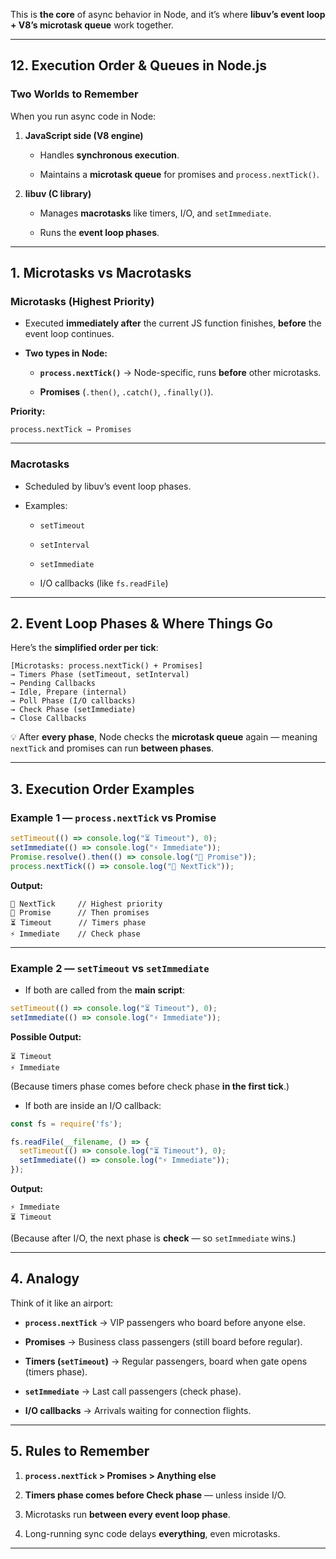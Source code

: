 

This is **the core** of async behavior in Node, and it’s where **libuv’s event loop + V8’s microtask queue** work together.

---

## **12. Execution Order & Queues in Node.js**

### **Two Worlds to Remember**

When you run async code in Node:

1. **JavaScript side (V8 engine)**
    
    - Handles **synchronous execution**.
        
    - Maintains a **microtask queue** for promises and `process.nextTick()`.
        
2. **libuv (C library)**
    
    - Manages **macrotasks** like timers, I/O, and `setImmediate`.
        
    - Runs the **event loop phases**.
        

---

## **1. Microtasks vs Macrotasks**

### **Microtasks** (Highest Priority)

- Executed **immediately after** the current JS function finishes, **before** the event loop continues.
    
- **Two types in Node:**
    
    - **`process.nextTick()`** → Node-specific, runs **before** other microtasks.
        
    - **Promises** (`.then()`, `.catch()`, `.finally()`).
        

**Priority:**

```
process.nextTick → Promises
```

---

### **Macrotasks**

- Scheduled by libuv’s event loop phases.
    
- Examples:
    
    - `setTimeout`
        
    - `setInterval`
        
    - `setImmediate`
        
    - I/O callbacks (like `fs.readFile`)
        

---

## **2. Event Loop Phases & Where Things Go**

Here’s the **simplified order per tick**:

```
[Microtasks: process.nextTick() + Promises]  
→ Timers Phase (setTimeout, setInterval)  
→ Pending Callbacks  
→ Idle, Prepare (internal)  
→ Poll Phase (I/O callbacks)  
→ Check Phase (setImmediate)  
→ Close Callbacks
```

💡 After **every phase**, Node checks the **microtask queue** again — meaning `nextTick` and promises can run **between phases**.

---

## **3. Execution Order Examples**

### Example 1 — `process.nextTick` vs Promise

```js
setTimeout(() => console.log("⏳ Timeout"), 0);
setImmediate(() => console.log("⚡ Immediate"));
Promise.resolve().then(() => console.log("💎 Promise"));
process.nextTick(() => console.log("🚀 NextTick"));
```

**Output:**

```
🚀 NextTick     // Highest priority
💎 Promise      // Then promises
⏳ Timeout      // Timers phase
⚡ Immediate    // Check phase
```

---

### Example 2 — `setTimeout` vs `setImmediate`

- If both are called from the **main script**:
    

```js
setTimeout(() => console.log("⏳ Timeout"), 0);
setImmediate(() => console.log("⚡ Immediate"));
```

**Possible Output:**

```
⏳ Timeout
⚡ Immediate
```

(Because timers phase comes before check phase **in the first tick**.)

- If both are inside an I/O callback:
    

```js
const fs = require('fs');

fs.readFile(__filename, () => {
  setTimeout(() => console.log("⏳ Timeout"), 0);
  setImmediate(() => console.log("⚡ Immediate"));
});
```

**Output:**

```
⚡ Immediate
⏳ Timeout
```

(Because after I/O, the next phase is **check** — so `setImmediate` wins.)

---

## **4. Analogy**

Think of it like an airport:

- **`process.nextTick`** → VIP passengers who board before anyone else.
    
- **Promises** → Business class passengers (still board before regular).
    
- **Timers (`setTimeout`)** → Regular passengers, board when gate opens (timers phase).
    
- **`setImmediate`** → Last call passengers (check phase).
    
- **I/O callbacks** → Arrivals waiting for connection flights.
    

---

## **5. Rules to Remember**

1. **`process.nextTick` > Promises > Anything else**
    
2. **Timers phase comes before Check phase** — unless inside I/O.
    
3. Microtasks run **between every event loop phase**.
    
4. Long-running sync code delays **everything**, even microtasks.
    

---
